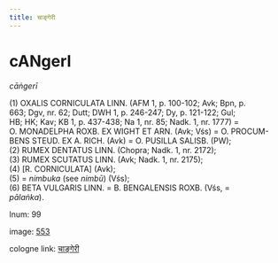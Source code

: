 ```yaml
---
title: चाङ्गेरी
---
```


# cANgerI

<i>cāṅgerī</i>  <div n="P" />(1) <bot>OXALIS CORNICULATA LINN.</bot> (AFM 1, p. 100-102; Avk; Bpn, p. <div n="lb" />663; Dgv, nr. 62; Dutt; DWH 1, p. 246-247; Dy, p. 121-122; Gul; <div n="lb" />HB; HK; Kav; KB 1, p. 437-438; Na 1, nr. 85; Nadk. 1, nr. 1777) = <div n="lb" /><bot>O. MONADELPHA ROXB. EX WIGHT ET ARN.</bot> (Avk; Vśs) = <bot>O. PROCUM- <div n="lb" />BENS STEUD. EX A. RICH.</bot> (Avk) = <bot>O. PUSILLA SALISB.</bot> (PW); <div n="P" />(2) <bot>RUMEX DENTATUS LINN.</bot> (Chopra; Nadk. 1, nr. 2172); <div n="P" />(3) <bot>RUMEX SCUTATUS LINN.</bot> (Avk; Nadk. 1, nr. 2175); <div n="P" />(4) [<bot>R. CORNICULATA</bot>] (Avk); <div n="P" />(5) = <i>nimbuka</i> (see <i>nimbū</i>) (Vśs); <div n="P" />(6) <bot>BETA VULGARIS LINN.</bot> = <bot>B. BENGALENSIS ROXB.</bot> (Vśs, = <div n="lb" /><i>pālaṅka</i>).

lnum: 99

image: [553](https://www.sanskrit-lexicon.uni-koeln.de/scans/csl-apidev/servepdf.php?dict=snp&page=553)

cologne link: [चाङ्गेरी](https://sanskrit-lexicon.uni-koeln.de/scans/csl-apidev/getword.php?dict=snp&key=चाङ्गेरी)

